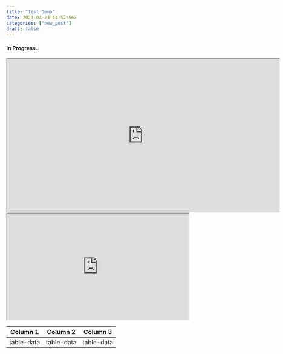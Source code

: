 ```yaml
---
title: "Test Demo"
date: 2021-04-23T14:52:56Z
categories: ["new_post"]
draft: false
---
```


#### **In Progress..**

<iframe width="720" height="405"
    src="https://www.youtube.com/embed/tgbNymZ7vqY">
</iframe>

<iframe width="480" height="280"
    src="https://www.youtube.com/embed/tgbNymZ7vqY">
</iframe>

  Column 1  |  Column 2  | Column 3  |
  -------------- |---------------- |---------------- |
table-data  |  table-data  | table-data  |
